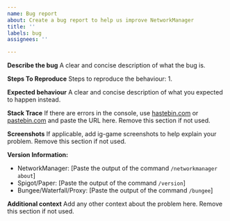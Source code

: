 ```yaml
---
name: Bug report
about: Create a bug report to help us improve NetworkManager
title: ''
labels: bug
assignees: ''

---
```


**Describe the bug**
A clear and concise description of what the bug is.

**Steps To Reproduce**
Steps to reproduce the behaviour:
1. 

**Expected behaviour**
A clear and concise description of what you expected to happen instead.

**Stack Trace**
If there are errors in the console, use [hastebin.com](http://hastebin.com) or [pastebin.com](http://pastebin.com) and paste the URL here. Remove this section if not used.

**Screenshots**
If applicable, add ig-game screenshots to help explain your problem. Remove this section if not used.

**Version Information:**
 - NetworkManager: [Paste the output of the command `/networkmanager about`]
 - Spigot/Paper: [Paste the output of the command `/version`]
 - Bungee/Waterfall/Proxy: [Paste the output of the command `/bungee`]

**Additional context**
Add any other context about the problem here. Remove this section if not used.